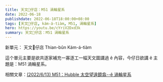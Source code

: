 ```yaml
---
title: 天文𥴊仔店：M51 渦輪星系
date: 2022-06-18
publishdate: 2022-06-18T18:00:00+08:00
tags: [天文𥴊仔店, kám-á-tiàm, M51, 渦輪星系]
hero: https://youtu.be/cYriV2Dxd3k
summary: 天文𥴊仔店：M51 渦輪星系
---
```


新單元： 天文𥴊仔店 Thian-bûn Kám-á-tiàm

這个單元主要是欲共逐家補充一寡逐工一幅天文圖講過 ê 內容，今仔日欲講 ê 主題是：M51 渦輪星系。

相關文章：[(2022/6/13) M51：Hubble 太空望遠鏡翕--ê 渦輪星系](https://apod.tw/daily/20220613/)
